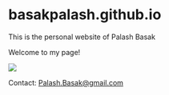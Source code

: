 # basakpalash.github.io

This is the personal website of Palash Basak

Welcome to my page!

![](https://avatars.githubusercontent.com/u/8655640?s=400&u=f9afd962bff918b9e454552ca5cd5f7e2ee1053a&v=4)

Contact: Palash.Basak@gmail.com
